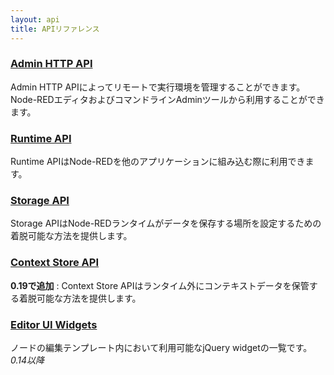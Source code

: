 ```yaml
---
layout: api
title: APIリファレンス
---
```


### [Admin HTTP API](admin)

Admin HTTP APIによってリモートで実行環境を管理することができます。
Node-REDエディタおよびコマンドラインAdminツールから利用することができます。

### [Runtime API](runtime)

Runtime APIはNode-REDを他のアプリケーションに組み込む際に利用できます。

### [Storage API](storage)

Storage APIはNode-REDランタイムがデータを保存する場所を設定するための
着脱可能な方法を提供します。

### [Context Store API](context)

**0.19で追加** : Context Store APIはランタイム外にコンテキストデータを保管する着脱可能な方法を提供します。

### [Editor UI Widgets](ui)

ノードの編集テンプレート内において利用可能なjQuery widgetの一覧です。 _0.14以降_
